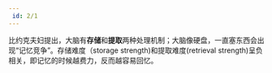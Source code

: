 ```yaml
---
 id: 2/1
---
```


比约克夫妇提出，大脑有**存储**和**提取**两种处理机制；大脑像硬盘，一直塞东西会出现“记忆竞争”。存储难度（storage strength)和提取难度(retrieval strength)呈负相关，即记忆的时候越费力，反而越容易回忆。